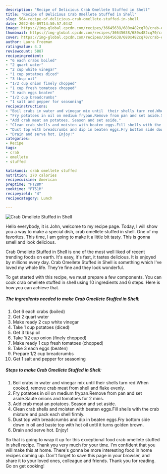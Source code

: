 ```yaml
---
description: "Recipe of Delicious Crab Omellete Stuffed in Shell"
title: "Recipe of Delicious Crab Omellete Stuffed in Shell"
slug: 564-recipe-of-delicious-crab-omellete-stuffed-in-shell
date: 2022-06-09T14:50:57.044Z
image: https://img-global.cpcdn.com/recipes/36645638/680x482cq70/crab-omellete-stuffed-in-shell-recipe-main-photo.jpg
thumbnail: https://img-global.cpcdn.com/recipes/36645638/680x482cq70/crab-omellete-stuffed-in-shell-recipe-main-photo.jpg
cover: https://img-global.cpcdn.com/recipes/36645638/680x482cq70/crab-omellete-stuffed-in-shell-recipe-main-photo.jpg
author: Laura Freeman
ratingvalue: 4.3
reviewcount: 5887
recipeingredient:
- "6 each crabs boiled"
- "2 quart water"
- "2 cup white vinegar"
- "1 cup potatoes diced"
- "3 tbsp oil"
- "1/2 cup onion finely chopped"
- "1 cup fresh tomatoes chopped"
- "3 each eggs beaten"
- "1/2 cup breadcrumbs"
- "1 salt and pepper for seasoning"
recipeinstructions:
- "Boil crabs in water and vinegar mix until  their shells turn red.When cooked, remove crab meat from shell and flake evenly."
- "Fry potatoes in oil on medium frypan.Remove from pan and set aside.Saute onions and tomatoes for 2 mins."
- "Add crab meat an potatoes. Season and set aside."
- "Clean crab shells and moisten with beaten eggs.Fill shells with the crab mixture and pack each shell firmly."
- "Dust top with breadcrumbs and dip in beaten eggs.Fry bottom side down in oil and baste top with hot oil until it turns golden brown."
- "Drain and serve hot. Enjoy!"
categories:
- Recipe
tags:
- crab
- omellete
- stuffed

katakunci: crab omellete stuffed 
nutrition: 270 calories
recipecuisine: American
preptime: "PT28M"
cooktime: "PT51M"
recipeyield: "4"
recipecategory: Lunch

---
```



![Crab Omellete Stuffed in Shell](https://img-global.cpcdn.com/recipes/36645638/680x482cq70/crab-omellete-stuffed-in-shell-recipe-main-photo.jpg)

Hello everybody, it is John, welcome to my recipe page. Today, I will show you a way to make a special dish, crab omellete stuffed in shell. One of my favorites. This time, I am going to make it a little bit tasty. This is gonna smell and look delicious.

Crab Omellete Stuffed in Shell is one of the most well liked of recent trending foods on earth. It's easy, it's fast, it tastes delicious. It is enjoyed by millions every day. Crab Omellete Stuffed in Shell is something which I've loved my whole life. They're fine and they look wonderful.




To get started with this recipe, we must prepare a few components. You can cook crab omellete stuffed in shell using 10 ingredients and 6 steps. Here is how you can achieve that.

<!--inarticleads1-->

##### The ingredients needed to make Crab Omellete Stuffed in Shell:

1. Get 6 each crabs (boiled)
1. Get 2 quart water
1. Make ready 2 cup white vinegar
1. Take 1 cup potatoes (diced)
1. Get 3 tbsp oil
1. Take 1/2 cup onion (finely chopped)
1. Make ready 1 cup fresh tomatoes (chopped)
1. Take 3 each eggs (beaten)
1. Prepare 1/2 cup breadcrumbs
1. Get 1 salt and pepper for seasoning




<!--inarticleads2-->

##### Steps to make Crab Omellete Stuffed in Shell:

1. Boil crabs in water and vinegar mix until  their shells turn red.When cooked, remove crab meat from shell and flake evenly.
1. Fry potatoes in oil on medium frypan.Remove from pan and set aside.Saute onions and tomatoes for 2 mins.
1. Add crab meat an potatoes. Season and set aside.
1. Clean crab shells and moisten with beaten eggs.Fill shells with the crab mixture and pack each shell firmly.
1. Dust top with breadcrumbs and dip in beaten eggs.Fry bottom side down in oil and baste top with hot oil until it turns golden brown.
1. Drain and serve hot. Enjoy!




So that is going to wrap it up for this exceptional food crab omellete stuffed in shell recipe. Thank you very much for your time. I'm confident that you will make this at home. There's gonna be more interesting food in home recipes coming up. Don't forget to save this page in your browser, and share it to your loved ones, colleague and friends. Thank you for reading. Go on get cooking!
